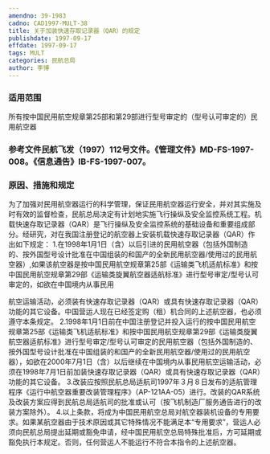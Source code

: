 ```yaml
---
amendno: 39-1983
cadno: CAD1997-MULT-38
title: 关于加装快速存取记录器（QAR）的规定
publishdate: 1997-09-17
effdate: 1997-09-17
tags: MULT
categories: 民航总局
author: 李博
---
```


### 适用范围 
所有按中国民用航空规章第25部和第29部进行型号审定的（型号认可审定的）民用航空器

### 参考文件民航飞发（1997）112号文件。《管理文件》MD-FS-1997-008。《信息通告》IB-FS-1997-007。

### 原因、措施和规定 
为了加强对民用航空器运行的科学管理，保证民用航空器运行安全，并对其实施及时有效的监督检查，民航总局决定有计划地实施飞行操纵及安全监控系统工程。机载快速存取记录器（QAR）是飞行操纵及安全监控系统的基础设备和重要组成部分。经研究，对在我国注册登记的航空器上安装机载快速存取记录器（QAR）作出如下规定： 
    1.在1998年1月1日（含）以后引进的民用航空器（包括外国制造的、按外国型号设计批准在中国组装的和国产的全新民用航空器/使用过的民用航空器）,如果该航空器是按中国民用航空规章第25部《运输类飞机适航标准》和按中国民用航空规章第29部《运输类旋翼航空器适航标准》进行型号审定/型号认可审定的，如欲在中国境内从事民用
       
航空运输活动，必须装有快速存取记录器（QAR）或具有快速存取记录器（QAR）功能的其它设备。中国营运人现在已经签定购（租）机合同的上述航空器，也必须遵守本条规定。 
2.1998年1月1日前在中国注册登记并投入运行的按中国民用航空规章第25部《运输类飞机适航标准》和按中国民用航空规章第29部《运输类旋翼航空器适航标准》进行型号审定/型号认可审定的民用航空器（包括外国制造的、按外国型号设计批准在中国组装的和国产的全新民用航空器/使用过的民用航空器），如欲在2000年7月1日（含）以后继续在中国境内从事民用航空运输活动，必须在1998年7月1日前加装快速存取记录器（QAR）或具有快速存取记录器（QAR）功能的其它设备。 
    3.改装应按照民航总局适航司1997年３月８日发布的适航管理程序《运行中航空器重要改装管理程序》（AP-121AA-05）进行。改装的QAR系统及改装方案应得到民航总局适航司的批准或认可（按飞机制造厂服务通告进行的改装方案除外）。 
    4.以上条款，将成为中国民用航空总局对航空器装机设备的专用要求。如果某航空器由于技术原因或其它特殊情况不能满足本“专用要求”，营运人必须向民航总局提出延期或豁免申请，经中国民用航空总局特殊批准后，方可延期或豁免执行本规定。否则，任何营运人不能运行不符合本指令的上述航空器。

